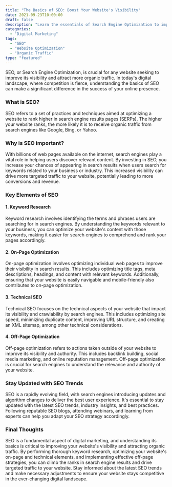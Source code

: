 ```yaml
---
title: "The Basics of SEO: Boost Your Website's Visibility"
date: 2021-09-23T10:00:00
draft: false
description: "Learn the essentials of Search Engine Optimization to improve your website's visibility and attract more organic traffic."
categories:
  - "Digital Marketing"
tags:
  - "SEO"
  - "Website Optimization"
  - "Organic Traffic"
type: "featured"
---
```


SEO, or Search Engine Optimization, is crucial for any website seeking to improve its visibility and attract more organic traffic. In today's digital landscape, where competition is fierce, understanding the basics of SEO can make a significant difference in the success of your online presence.

### What is SEO?

SEO refers to a set of practices and techniques aimed at optimizing a website to rank higher in search engine results pages (SERPs). The higher your website ranks, the more likely it is to receive organic traffic from search engines like Google, Bing, or Yahoo.

### Why is SEO important?

With billions of web pages available on the internet, search engines play a vital role in helping users discover relevant content. By investing in SEO, you increase your chances of appearing in search results when users search for keywords related to your business or industry. This increased visibility can drive more targeted traffic to your website, potentially leading to more conversions and revenue.

### Key Elements of SEO

#### 1. Keyword Research

Keyword research involves identifying the terms and phrases users are searching for in search engines. By understanding the keywords relevant to your business, you can optimize your website's content with those keywords, making it easier for search engines to comprehend and rank your pages accordingly.

#### 2. On-Page Optimization

On-page optimization involves optimizing individual web pages to improve their visibility in search results. This includes optimizing title tags, meta descriptions, headings, and content with relevant keywords. Additionally, ensuring that your website is easily navigable and mobile-friendly also contributes to on-page optimization.

#### 3. Technical SEO

Technical SEO focuses on the technical aspects of your website that impact its visibility and crawlability by search engines. This includes optimizing site speed, minimizing duplicate content, improving URL structure, and creating an XML sitemap, among other technical considerations.

#### 4. Off-Page Optimization

Off-page optimization refers to actions taken outside of your website to improve its visibility and authority. This includes backlink building, social media marketing, and online reputation management. Off-page optimization is crucial for search engines to understand the relevance and authority of your website.

### Stay Updated with SEO Trends

SEO is a rapidly evolving field, with search engines introducing updates and algorithm changes to deliver the best user experience. It's essential to stay updated with the latest SEO trends, industry insights, and best practices. Following reputable SEO blogs, attending webinars, and learning from experts can help you adapt your SEO strategy accordingly.

### Final Thoughts

SEO is a fundamental aspect of digital marketing, and understanding its basics is critical to improving your website's visibility and attracting organic traffic. By performing thorough keyword research, optimizing your website's on-page and technical elements, and implementing effective off-page strategies, you can climb the ranks in search engine results and drive targeted traffic to your website. Stay informed about the latest SEO trends and make necessary adjustments to ensure your website stays competitive in the ever-changing digital landscape.
